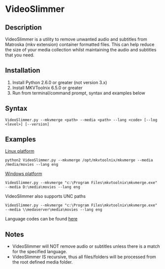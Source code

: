 VideoSlimmer
============

Description
-----------

VideoSlimmer is a utility to remove unwanted audio and subtitles from Matroska (mkv extension) container formatted files. This can help reduce the size of your media collection whilst maintaining the audio and subtitles that you need.

Installation
------------

1. Install Python 2.6.0 or greater (not version 3.x)
2. Install MKVToolnix 6.5.0 or greater
3. Run from terminal/command prompt, syntax and examples below

Syntax
------
```
VideoSlimmer.py --mkvmerge <path> --media <path> --lang <code> [--log <level>] [--version]
```

Examples
--------

<u>Linux platform</u>
```
python2 VideoSlimmer.py --mkvmerge /opt/mkvtoolnix/mkvmerge --media /media/movies --lang eng
```

<u>Windows	platform</u>	
```
VideoSlimmer.py --mkvmerge "c:\Program Files\mkvtoolnix\mkvmerge.exe" --media D:\media\movies --lang eng
```
VideoSlimmer also supports UNC paths
```
VideoSlimmer.py --mkvmerge "c:\Program Files\mkvtoolnix\mkvmerge.exe" --media \\medaserver\media\movies --lang eng
```

Language codes can be found [here](http://en.wikipedia.org/wiki/List_of_ISO_639-2_codes)

Notes
-----

- VideoSlimmer will NOT remove audio or subtitles unless there is a match for the specified language.
- VideoSlimmer IS recursive, thus all files/folders will be processed from the root defined media folder.
